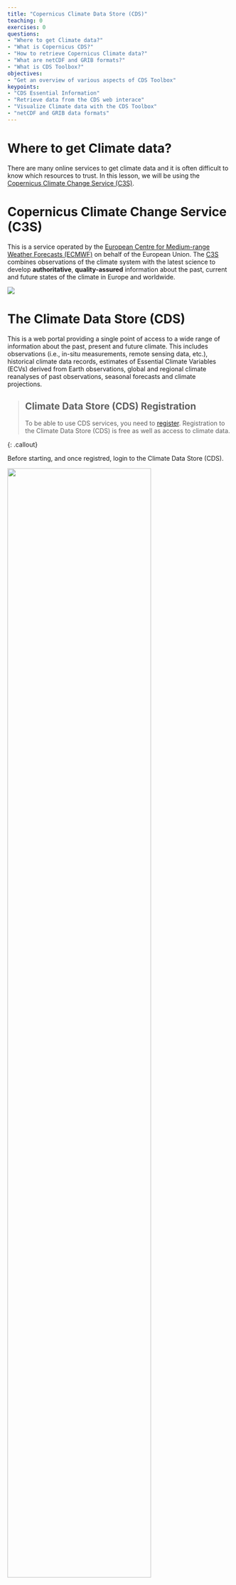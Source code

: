 ```yaml
---
title: "Copernicus Climate Data Store (CDS)"
teaching: 0
exercises: 0
questions:
- "Where to get Climate data?"
- "What is Copernicus CDS?"
- "How to retrieve Copernicus Climate data?"
- "What are netCDF and GRIB formats?"
- "What is CDS Toolbox?"
objectives:
- "Get an overview of various aspects of CDS Toolbox"
keypoints:
- "CDS Essential Information"
- "Retrieve data from the CDS web interace"
- "Visualize Climate data with the CDS Toolbox"
- "netCDF and GRIB data formats"
---
```


# Where to get Climate data?

There are many online services to get climate data and it is often difficult to know which resources to trust. In this lesson, we will be using the [Copernicus Climate Change Service (C3S)](https://climate.copernicus.eu/).


# Copernicus Climate Change Service (C3S)

This is a service operated by the [European Centre for Medium-range Weather Forecasts (ECMWF)](https://www.ecmwf.int/) on behalf of the European Union. The [C3S](https://climate.copernicus.eu/) combines observations of the climate system with the latest science to develop **authoritative**, **quality-assured** information about the past, current and future states of the climate in Europe and worldwide.

<img src="../fig/C3S_frontpage.png" />

# The Climate Data Store (CDS)

This is a web portal providing a single point of access to a wide range of information about the past, present and future climate. This includes observations (i.e., in-situ measurements, remote sensing data, etc.), historical climate data records, estimates of Essential Climate Variables (ECVs) derived from Earth observations, global and regional climate reanalyses of past observations, seasonal forecasts and climate projections.

> ## Climate Data Store (CDS) Registration
> To be able to use CDS services, you need to [register](https://cds.climate.copernicus.eu/user/login?destination=%2F%23!%2Fhome).
> Registration to the Climate Data Store (CDS) is free as well as access to
> climate data.
>
{: .callout}

Before starting, and once registred, login to the Climate Data Store (CDS).

<img src="../fig/CDS_login.png" width="80%"/>


## Search data in the Climate Data Store

Once login, click on the [Search](https://cds.climate.copernicus.eu/cdsapp#!/search) button:

<img src="../fig/CDS_search.png" width="80%"/>

If you click on "Product Type", you will get the list of available climate data types:

- Climate projections
- Reanalysis
- Satellite observations
- Seasonal forecasts
- Sectorial climate indices

> ## Which product type should I choose?
> You probably recognize the first 3 product types from the previous
> lesson.
> Alice is a Master's student and need climate data for the period 1998-2003.
> Which product types can she use?
> What criteria could she use to make her final choice?
> > ## Solution
> > Alice could use:
> > - Climate projections
> > - Reanalysis
> > - Satellite observations
> and her final choice depends on the variable, the spatial and temporal resolution.
> {: .solution}
>
{: .challenge}

You can also search by entering a key word:
- reanalysis
- cmip
- temperature
- precipitation, etc.

When you search, you can make sure you only get datasets (and not documentation, etc.) by selecting the tab "Datasets"

<img src="../fig/CDS_tab_datasets.png" width="80%"/>

As you can see, it is important to know what you are looking for before starting to download datasets. We will see in the next section that the size of the datasets can also be an important criteria to take into account before starting downloading Climate data.

## Downloads data from the Climate Data Store

We are nearly there! And the best is to try it out.

Let's search for the last available re-analysis. We can search for "ERA5" and it will return the list of available datasets:

<img src="../fig/CDS_ERA5_search.png" width="80%"/>

> ## Single level versus pressure levels
>
> Let's stop here and discuss the results of our search:
> - single levels are usually for variables available at (or close) to the surface.
> - data on pressure levels give information on the vertical structure of the atmosphere.
>
> For many practical applications, using single level (surface) data is sufficient.
{: .callout}

We will select [ERA5 monthly averaged data on single levels from 1979 to present](https://cds.climate.copernicus.eu/cdsapp#!/dataset/reanalysis-era5-single-levels-monthly-means?tab=overview).

<img src="../fig/CDS_ERA5_download.png" width="80%"/>

> ## License
> To be able to download datasets from the Climate Data Store, you need to
> agree with the corresponding data license. This agreement can only be done online.
{: .callout}

Let's look at the default selected boxes:
- **Product type**: Monthly averaged ensemble members
- **Variable**: 2m temperature
- **Year**: 2019
- **Month**: June
- **Time**: 00:00
- **Format**: NetCDF 

Please note that the year, month and time may be different (depends on the current date when the request is done!).

And apart from the date, all the other default values introduce notions we do not understand yet!

### What is an ensemble?

Ensemble modelling is a method used to give an indication of the range of possible future states of the Earth (here the atmosphere). 
Instead of making one single simulation, a set (or ensemble) of simulation is produced. 

Multiple simulations are run, each with a slight variation of its initial conditions and with slightly perturbed models. These variations represent the inevitable uncertainty in the initial conditions and approximations in the models. They produce a range of possible values.

### What is a member?

A member from an ensemble simulation is one single simulation among the set of perturbed runs. To ease identification, we give a number to each of the perturbed runs.

So for instance the member 0 is usually associated to what we call the control run e.g. the simulation has not been perturbed.


When selecting "Monthly averaged ensemble members" of ERA 5 data as *Product type* and one variable and date only, you will get 10 different fields covering the entire globe. 

ERA5 provides an estimate of uncertainty through the use
of a 10-member ensemble of data assimilations (EDA) at a
coarser resolution (63 km horizontal resolution) and 3-hourly
frequency.


### How to use ensemble simulations?

Downloading ensemble simulations is useful to get an indication of the variability of a particular parameter and for statistical analysis.

## What is 2m temperature?

We selected [ERA5 monthly averaged data on single levels from 1979 to present](https://cds.climate.copernicus.eu/cdsapp#!/dataset/reanalysis-era5-single-levels-monthly-means?tab=form) so we expected to get surface variables only.

In fact, we get all the variables on a single level and usually close to the surface. Here *2m temperature* is computed as the temperature at a reference height (2 metres).

## Data format: GRIB versus NetCDF

### GRIB

[GRIB](https://en.wikipedia.org/wiki/GRIB) (GRIdded Binary or General Regularly-distributed Information in Binary form)

### NetCDF

[NetCDF](https://en.wikipedia.org/wiki/NetCDF)

## Manage data requests in the Climate Data Store

<img src="../fig/CDS_submit.png" />

When clicking on "Submit Form", your data request is "posted" and you can then download your data once your request is done.

<img src="../fig/ERA5_download.png" />

All your recent requests will be available and you can then download data locally on your laptop.
However, as we have discussed briefly in the previous section, the data format prevents us to easily analyze and visualize the downloaded data. We will need tools that understand netCDF or GRIB. This is what we will discuss in the next lessons.

> ## Note
> We will not explain the meaning of the "Show API request" button yet. 
> We will come back to it in the next lessons.
{: .callout}

## The Climate Data Store toolbox

In this section, we will briefly introduce the Climate Data Store toolbox.

### "Show Toolbox request" 

{% include links.md %}

